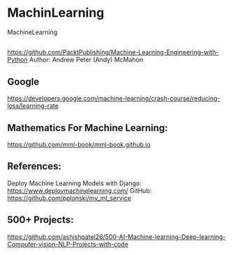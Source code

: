 # MachinLearning
MachineLearning

##
https://github.com/PacktPublishing/Machine-Learning-Engineering-with-Python
Author: Andrew Peter (Andy) McMahon


## Google

https://developers.google.com/machine-learning/crash-course/reducing-loss/learning-rate

## Mathematics For Machine Learning:  
https://github.com/mml-book/mml-book.github.io

## References:
Deploy Machine Learning Models with Django: https://www.deploymachinelearning.com/
GitHub: https://github.com/pplonski/my_ml_service

## 500+ Projects:
https://github.com/ashishpatel26/500-AI-Machine-learning-Deep-learning-Computer-vision-NLP-Projects-with-code 
